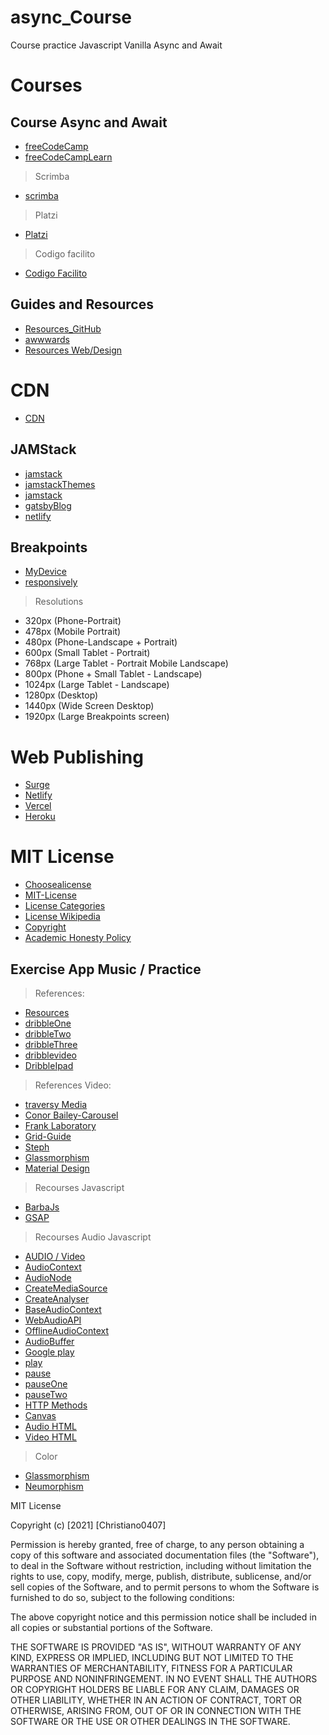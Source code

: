 # async_Course
Course practice Javascript Vanilla Async and Await 

# Courses
## Course Async and Await 
- [freeCodeCamp](https://www.youtube.com/watch?v=ZYb_ZU8LNxs&t=787s)
- [freeCodeCampLearn](https://www.freecodecamp.org/learn/)
> Scrimba
- [scrimba](https://scrimba.com/learn/learnjavascript)
> Platzi
- [Platzi](https://platzi.com/home)
> Codigo facilito
- [Codigo Facilito](https://codigofacilito.com/users/sign_up)

## Guides and Resources
- [Resources_GitHub](https://github.com/zero-to-mastery/resources)
- [awwwards](https://www.awwwards.com/)
- [Resources Web/Design](https://github.com/zero-to-mastery/resources)

# CDN
- [CDN](https://cdnjs.com/)

## JAMStack
- [jamstack](https://jamstack.wtf/)
- [jamstackThemes](https://jamstackthemes.dev/#archetype=portfolio)
- [jamstack](https://www.stackbit.com/?ref=jst&utm_source=jamstackthemes&utm_medium=referral&utm_campaign=jamstackthemeswebsite&utm_content=blurb)
- [gatsbyBlog](https://www.gatsbyjs.com/starters/gatsbyjs/gatsby-starter-blog)
- [netlify](https://www.netlify.com/)

## Breakpoints 
- [MyDevice](https://www.mydevice.io/#compare-devices)
- [responsively](https://responsively.app/)
> Resolutions 
- 320px (Phone-Portrait)
- 478px (Mobile Portrait)
- 480px (Phone-Landscape + Portrait)
- 600px (Small Tablet - Portrait)
- 768px (Large Tablet - Portrait Mobile Landscape)
- 800px (Phone + Small Tablet - Landscape)
- 1024px (Large Tablet - Landscape)
- 1280px (Desktop)
- 1440px (Wide Screen Desktop)
- 1920px (Large Breakpoints screen)

# Web Publishing
- [Surge](https://surge.sh/)
- [Netlify](https://www.netlify.com/)
- [Vercel](https://vercel.com/)
- [Heroku](https://www.heroku.com/)
# MIT License
- [Choosealicense](https://choosealicense.com/)
- [MIT-License](https://choosealicense.com/licenses/mit/)
- [License Categories](https://www.youtube.com/watch?v=eWtjgfzpt6Y)
- [License Wikipedia](https://es.wikipedia.org/wiki/Licencia_de_software)
- [Copyright](https://es.wikipedia.org/wiki/Derecho_de_autor)
- [Academic Honesty Policy](https://www.freecodecamp.org/news/academic-honesty-policy/)

## Exercise App Music / Practice
> References: 
- [Resources](https://github.com/zero-to-mastery/resources)
- [dribbleOne](https://dribbble.com/shots/15364137-Playme-Podcasts-App)
- [dribbleTwo](https://dribbble.com/shots/15832191--Explorations-Podcast-App)
- [dribbleThree](https://dribbble.com/shots/15851554--Explorations-Podcast-App-Desktop)
- [dribblevideo](https://dribbble.com/shots/16157063-Video-Stream-App-UI-Design)
- [DribbleIpad](https://dribbble.com/shots/14965526--Exploration-Skateboard-Video-Platform-Trending)
> References Video:
- [traversy Media](https://www.youtube.com/watch?v=8MgpE2DTTKA&t=28s)
- [Conor Bailey-Carousel](https://www.youtube.com/watch?v=4UXJb4rjeDg)
- [Frank Laboratory](https://www.youtube.com/watch?v=VXWvfrmpapI&t=3209s)
- [Grid-Guide](https://github.com/Christiano0407/Grid_response/blob/main/src/css/grid.css)
- [Steph](https://teffcode-community.github.io/platzi-blog-challenges/)
- [Glassmorphism](https://glassmorphism.com/)
- [Material Design](https://material.io/components/bottom-navigation#anatomy)

> Recourses Javascript
- [BarbaJs](https://barba.js.org/docs/getstarted/basic-transition/)
- [GSAP](https://greensock.com/gsap/)

> Recourses Audio Javascript 
- [AUDIO / Video](https://www.w3schools.com/tags/ref_av_dom.asp)
- [AudioContext](https://developer.mozilla.org/en-US/docs/Web/API/AudioContext)
- [AudioNode](https://developer.mozilla.org/en-US/docs/Web/API/AudioNode)
- [CreateMediaSource](https://developer.mozilla.org/en-US/docs/Web/API/AudioContext/createMediaElementSource)
- [CreateAnalyser](https://developer.mozilla.org/en-US/docs/Web/API/BaseAudioContext/createAnalyser)
- [BaseAudioContext](https://developer.mozilla.org/en-US/docs/Web/API/BaseAudioContext)
- [WebAudioAPI](https://developer.mozilla.org/en-US/docs/Web/API/Web_Audio_API)
- [OfflineAudioContext](https://developer.mozilla.org/en-US/docs/Web/API/OfflineAudioContext)
- [AudioBuffer](https://developer.mozilla.org/en-US/docs/Web/API/AudioBuffer)
- [Google play](https://developers.google.com/web/updates/2017/06/play-request-was-interrupted)
- [play](https://developer.mozilla.org/es/docs/Web/API/HTMLMediaElement/play)
- [pause](https://developer.mozilla.org/es/docs/Web/API/HTMLMediaElement/paused)
- [pauseOne](https://developer.mozilla.org/es/docs/Web/API/HTMLMediaElement/pause)
- [pauseTwo](https://www.w3schools.com/tags/av_met_pause.asp)
- [HTTP Methods](https://www.w3schools.com/tags/ref_httpmethods.asp)
- [Canvas](https://www.w3schools.com/tags/ref_canvas.asp)
- [Audio HTML](https://www.w3schools.com/tags/tag_audio.asp)
- [Video HTML](https://www.w3schools.com/tags/tag_video.asp)
> Color 
- [Glassmorphism](https://glassmorphism.com/)
- [Neumorphism](https://neumorphism.io/#e0e0e0)

MIT License

Copyright (c) [2021] [Christiano0407]

Permission is hereby granted, free of charge, to any person obtaining a copy of this software and associated documentation files (the "Software"), to deal in the Software without restriction, including without limitation the rights to use, copy, modify, merge, publish, distribute, sublicense, and/or sell copies of the Software, and to permit persons to whom the Software is furnished to do so, subject to the following conditions:

The above copyright notice and this permission notice shall be included in all copies or substantial portions of the Software.

THE SOFTWARE IS PROVIDED "AS IS", WITHOUT WARRANTY OF ANY KIND, EXPRESS OR IMPLIED, INCLUDING BUT NOT LIMITED TO THE WARRANTIES OF MERCHANTABILITY, FITNESS FOR A PARTICULAR PURPOSE AND NONINFRINGEMENT. IN NO EVENT SHALL THE AUTHORS OR COPYRIGHT HOLDERS BE LIABLE FOR ANY CLAIM, DAMAGES OR OTHER LIABILITY, WHETHER IN AN ACTION OF CONTRACT, TORT OR OTHERWISE, ARISING FROM, OUT OF OR IN CONNECTION WITH THE SOFTWARE OR THE USE OR OTHER DEALINGS IN THE SOFTWARE.
